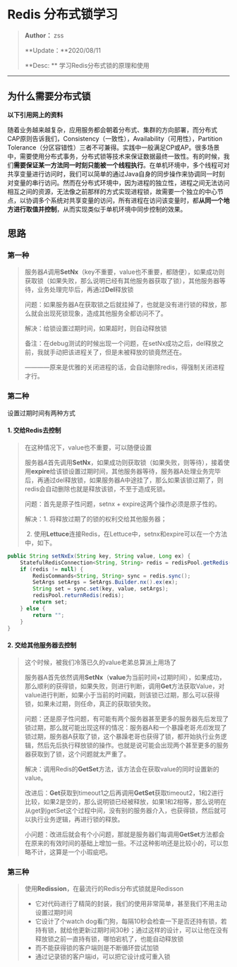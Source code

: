 # Redis 分布式锁学习

> **Author：** zss
>
> **Update：**2020/08/11
>
> **Desc: ** 学习Redis分布式锁的原理和使用

---

## 为什么需要分布式锁

**以下引用网上的资料**

随着业务越来越复杂，应用服务都会朝着分布式、集群的方向部署，而分布式CAP原则告诉我们，Consistency（一致性），Availability（可用性），Partition Tolerance（分区容错性）三者不可兼得。实践中一般满足CP或AP。很多场景中，需要使用分布式事务，分布式锁等技术来保证数据最终一致性。有的时候，我们**需要保证某一方法同一时刻只能被一个线程执行**。在单机环境中，多个线程可对共享变量进行访问时，我们可以简单的通过Java自身的同步操作来协调同一时刻对变量的串行访问。然而在分布式环境中，因为进程的独立性，进程之间无法访问相互之间的资源，无法像之前那样的方式实现进程锁，故需要一个独立的中心节点，以协调多个系统对共享变量的访问，所有进程在访问该变量时，都**从同一个地方进行取值并控制**，从而实现类似于单机环境中同步控制的效果。

## 思路

### 第一种

> 服务器*A*调用**SetNx**（key不重要，value也不重要，都随便），如果成功则获取锁（如果失败，那么说明已经有其他服务器获取了锁），其他服务器等待，业务处理完毕后，再通过**Del**释放锁
>
> 问题：如果服务器A在获取锁之后就挂掉了，也就是没有进行锁的释放，那么就会出现死锁现象，造成其他服务全都访问不了。
>
> 解决：给锁设置过期时间，如果超时，则自动释放锁
>
> 备注：在debug测试的时候出现一个问题，在setNx成功之后，del释放之前，我就手动把该进程关了，但是未被释放的锁竟然还在。
>
> ————原来是优雅的关闭进程的话，会自动删除redis，得强制关闭进程才行。

### 第二种

设置过期时间有两种方式

#### 1. 交给Redis去控制

>在这种情况下，value也不重要，可以随便设置
>
>服务器*A*首先调用**SetNx**，如果成功则获取锁（如果失败，则等待），接着使用**expire**给该锁设置过期时间，其他服务器等待，服务器A处理业务完毕后，再通过del释放锁，如果服务器A中途挂了，那么如果该锁过期了，则redis会自动删除也就是释放该锁，不至于造成死锁。
>
>问题：首先是原子性问题，setnx + expire这两个操作必须是原子性的。
>
>解决：1. 将释放过期了的锁的权利交给其他服务器；
>
>​			2. 使用**Lettuce**连接Redis，在Lettuce中，setnx和expire可以在一个方法中，如下。

```Java
public String setNxEx(String key, String value, Long ex) {
    StatefulRedisConnection<String, String> redis = redisPool.getRedis();
    if (redis != null) {
        RedisCommands<String, String> sync = redis.sync();
        SetArgs setArgs = SetArgs.Builder.nx().ex(ex);
        String set = sync.set(key, value, setArgs);
        redisPool.returnRedis(redis);
        return set;
    } else {
        return "";
    }
}
```

#### 2. 交给其他服务器去控制

> 这个时候，被我们冷落已久的value老弟总算派上用场了
>
> 服务器A首先依然调用**SetNx**（**value**为当前时间+过期时间），如果成功，那么顺利的获得锁，如果失败，则进行判断，调用**Get**方法获取Value，对value进行判断，如果小于当前的时间戳，则该锁已过期，那么可以获得锁，如果未过期，则任命，真正的获取锁失败。
>
> 问题：还是原子性问题，有可能有两个服务器甚至更多的服务器先后发现了锁过期，那么就可能出现这样的情况：服务器A和一个暴躁老哥*先后*发现了锁过期，服务器A获取了锁，这个暴躁老哥也获得了锁，都开始执行业务逻辑，然后先后执行释放锁的操作。也就是说可能会出现两个甚至更多的服务器获取到了锁，这个问题就太严重了。
>
> 解决：调用Redis的**GetSet**方法，该方法会在获取value的同时设置新的value。
>
> 改进后：**Get**获取到timeout1之后再调用**GetSet**获取timeout2，1和2进行比较，如果2是空的，那么说明锁已经被释放，如果1和2相等，那么说明在从get到getSet这个过程中间，没有别的服务器介入，也获得锁，然后就可以执行业务逻辑，再进行锁的释放。
>
> 小问题：改进后就会有个小问题，那就是服务器们每调用**GetSet**方法都会在原来的有效时间的基础上增加一些。不过这种影响还是比较小的，可以忽略不计，这算是一个小瑕疵吧。

### 第三种

> 使用**Redission**，在最流行的Redis分布式锁就是Redisson
>
> - 它对代码进行了精简的封装，我们的使用非常简单，甚至我们不用主动设置过期时间
> - 它设计了个watch dog看门狗，每隔10秒会检查一下是否还持有锁，若持有锁，就给他更新过期时间30秒；通过这样的设计，可以让他在没有释放锁之前一直持有锁，哪怕宕机了，也能自动释放锁
> - 而不能获得锁的客户端则是不断循环尝试加锁
> - 通过记录锁的客户端id，可以把它设计成可重入锁